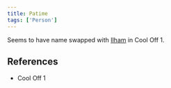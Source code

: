 ```yaml
---
title: Patime
tags: ['Person']
---
```

Seems to have name swapped with [Ilham](/_wiki/ilham.md) in Cool Off 1.

## References
- Cool Off 1
